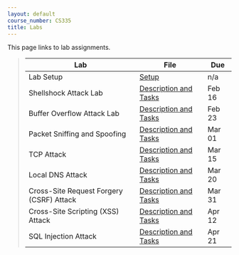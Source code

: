 ```yaml
---
layout: default
course_number: CS335
title: Labs
---
```


This page links to lab assignments.

> Lab | File | Due
> ---------- | ---- | ---
> Lab Setup | [Setup](setup.html) | n/a
> Shellshock Attack Lab | [Description and Tasks](shellshock.html) | Feb 16
> Buffer Overflow Attack Lab | [Description and Tasks](buffer_overflow.html) | Feb 23
> Packet Sniffing and Spoofing | [Description and Tasks](sniff_spoof.html) | Mar 01
> TCP Attack | [Description and Tasks](tcp_attack.html) | Mar 15
> Local DNS Attack | [Description and Tasks](dns_attack.html) | Mar 20
> Cross-Site Request Forgery (CSRF) Attack | [Description and Tasks](csrf_attack.html) | Mar 31
> Cross-Site Scripting (XSS) Attack | [Description and Tasks](xss_attack.html) | Apr 12
> SQL Injection Attack | [Description and Tasks](sql_attack.html) | Apr 21

